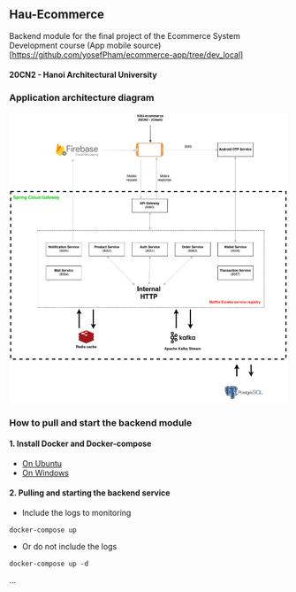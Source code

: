 ## Hau-Ecommerce
Backend module for the final project of the Ecommerce System Development course
(App mobile source)[https://github.com/yosefPham/ecommerce-app/tree/dev_local]
#### 20CN2 - Hanoi Architectural University

### Application architecture diagram
![alt text](System-design.png)
### How to pull and start the backend module

#### 1. Install Docker and Docker-compose
- [On Ubuntu](https://www.digitalocean.com/community/tutorials/how-to-install-and-use-docker-on-ubuntu-20-04)
- [On Windows](https://docs.docker.com/desktop/install/windows-install/#install-docker-desktop-on-windows)
#### 2. Pulling and starting the backend service
- Include the logs to monitoring
```
docker-compose up
```
- Or do not include the logs
```
docker-compose up -d
```
...
